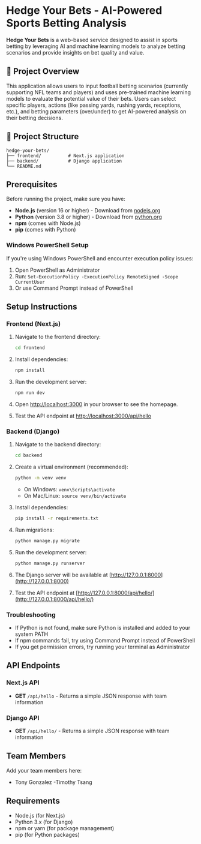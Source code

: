 # Hedge Your Bets - AI-Powered Sports Betting Analysis

**Hedge Your Bets** is a web-based service designed to assist in sports betting by leveraging AI and machine learning models to analyze betting scenarios and provide insights on bet quality and value.

## 🎯 Project Overview

This application allows users to input football betting scenarios (currently supporting NFL teams and players) and uses pre-trained machine learning models to evaluate the potential value of their bets. Users can select specific players, actions (like passing yards, rushing yards, receptions, etc.), and betting parameters (over/under) to get AI-powered analysis on their betting decisions.

## 📁 Project Structure

```
hedge-your-bets/
├── frontend/          # Next.js application
├── backend/           # Django application
└── README.md
```

## Prerequisites

Before running the project, make sure you have:

- **Node.js** (version 16 or higher) - Download from [nodejs.org](https://nodejs.org/)
- **Python** (version 3.8 or higher) - Download from [python.org](https://python.org/)
- **npm** (comes with Node.js)
- **pip** (comes with Python)

### Windows PowerShell Setup

If you're using Windows PowerShell and encounter execution policy issues:

1. Open PowerShell as Administrator
2. Run: `Set-ExecutionPolicy -ExecutionPolicy RemoteSigned -Scope CurrentUser`
3. Or use Command Prompt instead of PowerShell

## Setup Instructions

### Frontend (Next.js)

1. Navigate to the frontend directory:
   ```bash
   cd frontend
   ```

2. Install dependencies:
   ```bash
   npm install
   ```

3. Run the development server:
   ```bash
   npm run dev
   ```

4. Open [http://localhost:3000](http://localhost:3000) in your browser to see the homepage.

5. Test the API endpoint at [http://localhost:3000/api/hello](http://localhost:3000/api/hello)

### Backend (Django)

1. Navigate to the backend directory:
   ```bash
   cd backend
   ```

2. Create a virtual environment (recommended):
   ```bash
   python -m venv venv
   ```
   - On Windows: `venv\Scripts\activate`
   - On Mac/Linux: `source venv/bin/activate`

3. Install dependencies:
   ```bash
   pip install -r requirements.txt
   ```

4. Run migrations:
   ```bash
   python manage.py migrate
   ```

5. Run the development server:
   ```bash
   python manage.py runserver
   ```

6. The Django server will be available at [http://127.0.0.1:8000](http://127.0.0.1:8000)

7. Test the API endpoint at [http://127.0.0.1:8000/api/hello/](http://127.0.0.1:8000/api/hello/)

### Troubleshooting

- If Python is not found, make sure Python is installed and added to your system PATH
- If npm commands fail, try using Command Prompt instead of PowerShell
- If you get permission errors, try running your terminal as Administrator

## API Endpoints

### Next.js API
- **GET** `/api/hello` - Returns a simple JSON response with team information

### Django API
- **GET** `/api/hello/` - Returns a simple JSON response with team information

## Team Members

Add your team members here:
- Tony Gonzalez
-Timothy Tsang

## Requirements

- Node.js (for Next.js)
- Python 3.x (for Django)
- npm or yarn (for package management)
- pip (for Python packages)
